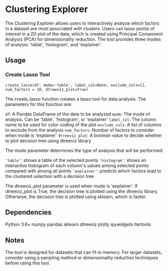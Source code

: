# Clustering Explorer
The Clustering Explorer allows users to interactively analyze which factors in a dataset are most associated with clusters. Users can lasso points of interest in a 2D plot of the data, which is created using Principal Component Analysis (PCA) for dimensionality reduction. The tool provides three modes of analysis: 'table', 'histogram', and 'explainer'.

## Usage
### Create Lasso Tool
```
create_lasso(df, mode='table', label_col=None, exclude_cols=[], num_factors = 10, dtreeviz_plot=True)
```

The create_lasso function creates a lasso tool for data analysis. The parameters for this function are:

`df`: A Pandas DataFrame of the data to be analyzed
`mode`: The mode of analysis. Can be 'table', 'histogram', or 'explainer'
`label_col`: The column name to be used for color coding of the plot
`exclude_cols`: A list of columns to exclude from the analysis
`num_factors`: Number of factors to consider when mode is 'explainer'
`dtreeviz_plot`: A boolean value to decide whether to plot decision tree using dtreeviz library

The mode parameter determines the type of analysis that will be performed:

`'table'`: shows a table of the selected points
`'histogram'`: shows an interactive histogram of each column's values among selected points compared with among all points
`'explainer'`: predicts which factors lead to the clustered selection with a decision tree

The dtreeviz_plot parameter is used when mode is 'explainer'. If dtreeviz_plot is True, the decision tree is plotted using the dtreeviz library. Otherwise, the decision tree is plotted using sklearn, which is faster.

## Dependencies
Python 3.6+
numpy
pandas
sklearn
dtreeviz
plotly
ipywidgets
itertools

## Notes
The tool is designed for datasets that can fit in memory. For larger datasets, consider using a sampling method or dimensionality reduction techniques before using this tool.




